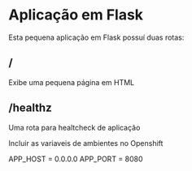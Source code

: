 # Aplicação em Flask

Esta pequena aplicação em Flask possuí duas rotas:

## /

Exibe uma pequena página em HTML

## /healthz

Uma rota para healtcheck de aplicação


Incluir as variaveis de ambientes no Openshift

APP_HOST = 0.0.0.0
APP_PORT = 8080